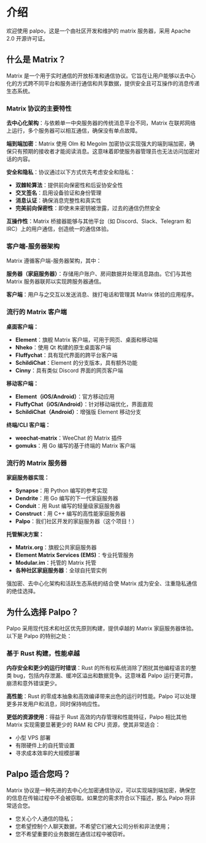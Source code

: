 # 介绍

欢迎使用 palpo，这是一个由社区开发和维护的 matrix 服务器，采用 Apache 2.0 开源许可证。

## 什么是 Matrix？

Matrix 是一个用于实时通信的开放标准和通信协议。它旨在让用户能够以去中心化的方式跨不同平台和服务进行通信和共享数据，提供安全且可互操作的消息传递生态系统。

### Matrix 协议的主要特性

**去中心化架构**：与依赖单一中央服务器的传统消息平台不同，Matrix 在联邦网络上运行，多个服务器可以相互通信，确保没有单点故障。

**端到端加密**：Matrix 使用 Olm 和 Megolm 加密协议实现强大的端到端加密，确保只有预期的接收者才能阅读消息。这意味着即使服务器管理员也无法访问加密对话的内容。

**安全和隐私**：协议通过以下方式优先考虑安全和隐私：
- **双棘轮算法**：提供前向保密性和后妥协安全性
- **交叉签名**：启用设备验证和身份管理
- **消息认证**：确保消息完整性和真实性
- **完美前向保密性**：即使未来密钥被泄露，过去的通信仍然安全

**互操作性**：Matrix 桥接器能够与其他平台（如 Discord、Slack、Telegram 和 IRC）上的用户通信，创造统一的通信体验。

### 客户端-服务器架构

Matrix 遵循客户端-服务器架构，其中：

**服务器（家庭服务器）**：存储用户账户、房间数据并处理消息路由。它们与其他 Matrix 服务器联邦以实现跨服务器通信。

**客户端**：用户与之交互以发送消息、拨打电话和管理其 Matrix 体验的应用程序。

### 流行的 Matrix 客户端

**桌面客户端：**
- **Element**：旗舰 Matrix 客户端，可用于网页、桌面和移动端
- **Nheko**：使用 Qt 构建的原生桌面客户端
- **Fluffychat**：具有现代界面的跨平台客户端
- **SchildiChat**：Element 的分支版本，具有额外功能
- **Cinny**：具有类似 Discord 界面的网页客户端

**移动客户端：**
- **Element（iOS/Android）**：官方移动应用
- **FluffyChat（iOS/Android）**：针对移动端优化，界面直观
- **SchildiChat（Android）**：增强版 Element 移动分支

**终端/CLI 客户端：**
- **weechat-matrix**：WeeChat 的 Matrix 插件
- **gomuks**：用 Go 编写的基于终端的 Matrix 客户端

### 流行的 Matrix 服务器

**家庭服务器实现：**
- **Synapse**：用 Python 编写的参考实现
- **Dendrite**：用 Go 编写的下一代家庭服务器
- **Conduit**：用 Rust 编写的轻量级家庭服务器
- **Construct**：用 C++ 编写的高性能家庭服务器
- **Palpo**：我们社区开发的家庭服务器（这个项目！）

**托管解决方案：**
- **Matrix.org**：旗舰公共家庭服务器
- **Element Matrix Services (EMS)**：专业托管服务
- **Modular.im**：托管的 Matrix 托管
- **各种社区家庭服务器**：全球自托管实例

强加密、去中心化架构和活跃生态系统的结合使 Matrix 成为安全、注重隐私通信的绝佳选择。

## 为什么选择 Palpo？

Palpo 采用现代技术和社区优先原则构建，提供卓越的 Matrix 家庭服务器体验。以下是 Palpo 的特别之处：

### 基于 Rust 构建，性能卓越

**内存安全和更少的运行时错误**：Rust 的所有权系统消除了困扰其他编程语言的整类 bug，包括内存泄漏、缓冲区溢出和数据竞争。这意味着 Palpo 运行更可靠，崩溃和意外错误更少。

**高性能**：Rust 的零成本抽象和高效编译带来出色的运行时性能。Palpo 可以处理更多并发用户和消息，同时保持响应性。

**更低的资源使用**：得益于 Rust 高效的内存管理和性能特征，Palpo 相比其他 Matrix 实现需要显著更少的 RAM 和 CPU 资源，使其非常适合：

- 小型 VPS 部署
- 有限硬件上的自托管设置
- 寻求成本效率的大规模部署

## Palpo 适合您吗？

Matrix 协议是一种先进的去中心化加密通信协议，可以实现端到端加密，确保您的信息在传输过程中不会被窃取。如果您的需求符合以下描述，那么 Palpo 将非常适合您。

- 您关心个人通信的隐私；
- 您希望控制个人聊天数据，不希望它们被大公司分析和非法使用；
- 您不希望重要的业务数据在通信过程中被窃听。
